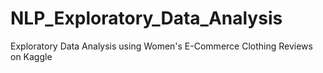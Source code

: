 # NLP_Exploratory_Data_Analysis
 Exploratory Data Analysis using Women's E-Commerce Clothing Reviews on Kaggle
